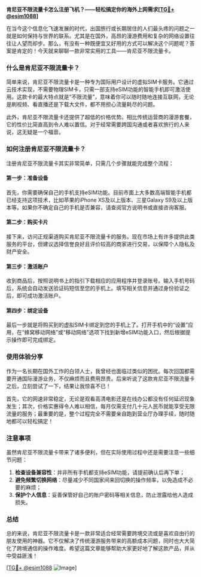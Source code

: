 **肯尼亚不限流量卡怎么注册飞机？——轻松搞定你的海外上网需求[[TG💪+ @esim1088](https://t.me/s/esim1088)]**

在当今这个信息化飞速发展的时代，出国旅行或长期居住的人们最头疼的问题之一就是如何保持与世界的联系。尤其是在国外，高昂的漫游费用和复杂的网络设置往往让人望而却步。那么，有没有一种既便宜又好用的方式可以解决这个问题呢？答案是肯定的！今天就来聊聊一款非常实用的工具——肯尼亚不限流量卡。

### 什么是肯尼亚不限流量卡？

简单来说，肯尼亚不限流量卡是一种专为国际用户设计的虚拟SIM卡服务。它通过云技术实现，不需要物理SIM卡，只需一部支持eSIM功能的智能手机即可激活使用。这款卡的最大特点就是“不限流量”，意味着你可以随时随地连接互联网，无论是刷视频、看直播还是下载大文件，都不用担心流量耗尽的问题。

此外，肯尼亚不限流量卡还提供了超低的价格优势。相比传统运营商的漫游套餐，它的性价比简直高到令人难以置信。对于经常需要跨国沟通或者喜欢旅行的人来说，这无疑是一个福音。

### 如何注册肯尼亚不限流量卡？

注册肯尼亚不限流量卡其实非常简单，只需几个步骤就能完成整个流程：

#### 第一步：准备设备

首先，你需要确保自己的手机支持eSIM功能。目前市面上大多数高端智能手机都已经支持这项技术，比如苹果的iPhone XS及以上版本、三星Galaxy S9及以上版本等。如果你不确定自己的手机是否兼容，请查阅官方说明书或直接咨询客服。

#### 第二步：购买卡片

接下来，访问正规渠道购买肯尼亚不限流量卡的服务。现在市场上有许多提供此类服务的平台，但建议选择信誉良好且评价较高的商家进行交易，以保障个人隐私及财产安全。

#### 第三步：激活账户

收到商品后，按照说明书上的指引下载相应的应用程序并登录账号。输入手机号码后，系统会自动发送验证码短信至您的手机上。填写相关信息并通过身份验证之后，即可成功激活账户。

#### 第四步：绑定设备

最后一步就是将购买到的虚拟SIM卡绑定到您的手机上了。打开手机中的“设置”应用，在“蜂窝移动网络”或“移动网络”选项下找到新增eSIM功能入口，然后根据提示操作即可完成绑定。

### 使用体验分享

作为一名长期在国外工作的白领人士，我曾经也面临过类似的困扰。每次回国都需要开通国际漫游业务，不仅麻烦而且费用昂贵。后来听说了这款肯尼亚不限流量卡之后，立刻尝试了一下，结果让我惊喜不已！

首先，它的网速非常稳定，无论是观看高清电影还是在线办公都没有任何延迟现象发生；其次，价格实惠得令人难以相信，每月仅需支付几十元人民币就能享受无限流量的服务；最重要的是，整个过程完全不需要亲自跑到营业厅办理手续，随时随地都可以轻松搞定！

### 注意事项

虽然肯尼亚不限流量卡带来了诸多便利，但在实际使用过程中还是需要注意一些细节问题：

1. **检查设备兼容性**：并非所有手机都支持eSIM功能，请提前确认后再下单；
2. **避免频繁切换网络**：尽量减少不同国家间来回切换的操作频率，以免造成不必要的麻烦；
3. **保护个人信息**：妥善保管好自己的账户密码等相关信息，防止泄露给他人造成损失。

### 总结

总的来说，肯尼亚不限流量卡是一款非常适合经常需要跨境交流或是喜欢自由行的朋友使用的神器。它不仅解决了传统漫游服务带来的高额成本问题，同时也大大简化了跨境通信的操作难度。希望这篇文章能够帮助大家更好地了解这款产品，并从中受益匪浅！

[[TG💪+ @esim1088](https://t.me/s/esim1088) ![Image](https://i.postimg.cc/4NQfJmqS/Snipaste-2025-05-13-00-14-12.png)]
